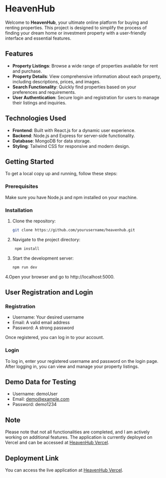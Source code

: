 # HeavenHub

Welcome to **HeavenHub**, your ultimate online platform for buying and renting properties. This project is designed to simplify the process of finding your dream home or investment property with a user-friendly interface and essential features.

## Features

- **Property Listings**: Browse a wide range of properties available for rent and purchase.
- **Property Details**: View comprehensive information about each property, including descriptions, prices, and images.
- **Search Functionality**: Quickly find properties based on your preferences and requirements.
- **User Authentication**: Secure login and registration for users to manage their listings and inquiries.

## Technologies Used

- **Frontend**: Built with React.js for a dynamic user experience.
- **Backend**: Node.js and Express for server-side functionality.
- **Database**: MongoDB for data storage.
- **Styling**: Tailwind CSS for responsive and modern design.

## Getting Started

To get a local copy up and running, follow these steps:

### Prerequisites

Make sure you have Node.js and npm installed on your machine.

### Installation

1. Clone the repository:
   ```bash
   git clone https://github.com/yourusername/heavenhub.git

2. Navigate to the project directory:
   ```bash
    npm install

3. Start the development server:
   ```bash
   npm run dev

4.Open your browser and go to  http://localhost:5000.

## User Registration and Login

### Registration

* Username: Your desired username
* Email: A valid email address
* Password: A strong password

Once registered, you can log in to your account.

### Login

To log in, enter your registered username and password on the login page. After logging in, you can view and manage your property listings.

## Demo Data for Testing

* Username: demoUser
* Email: demo@example.com
* Password: demo1234
## Note

Please note that not all functionalities are completed, and I am actively working on additional features. The application is currently deployed on Vercel and can be accessed at [HeavenHub Vercel](https://your-vercel-url).


## Deployment Link

You can access the live application at [HeavenHub Vercel](https://your-vercel-url).

